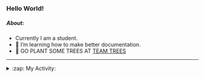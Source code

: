 ### Hello World!

##### About:
- Currently I am a student.
- 🌱 I’m learning how to make better documentation.
- 🌱 GO PLANT SOME TREES AT [TEAM TREES](https://teamtrees.org/)

---
<details>
  <summary>:zap: My Activity:</summary>
  
<!--START_SECTION:waka-->
![Code Time](http://img.shields.io/badge/Code%20Time-1%2C263%20hrs%2029%20mins-blue)

**I'm a Night 🦉** 

```text
🌞 Morning                2123 commits        ███░░░░░░░░░░░░░░░░░░░░░░   10.36 % 
🌆 Daytime                6783 commits        ████████░░░░░░░░░░░░░░░░░   33.11 % 
🌃 Evening                5921 commits        ███████░░░░░░░░░░░░░░░░░░   28.90 % 
🌙 Night                  5658 commits        ███████░░░░░░░░░░░░░░░░░░   27.62 % 
```
📅 **I'm Most Productive on Wednesday** 

```text
Monday                   2778 commits        ███░░░░░░░░░░░░░░░░░░░░░░   13.56 % 
Tuesday                  2817 commits        ███░░░░░░░░░░░░░░░░░░░░░░   13.75 % 
Wednesday                4817 commits        ██████░░░░░░░░░░░░░░░░░░░   23.51 % 
Thursday                 2730 commits        ███░░░░░░░░░░░░░░░░░░░░░░   13.33 % 
Friday                   2249 commits        ███░░░░░░░░░░░░░░░░░░░░░░   10.98 % 
Saturday                 1778 commits        ██░░░░░░░░░░░░░░░░░░░░░░░   08.68 % 
Sunday                   3316 commits        ████░░░░░░░░░░░░░░░░░░░░░   16.19 % 
```


📊 **This Week I Spent My Time On** 

```text
🔥 Editors: 
Android Studio           4 hrs 34 mins       █████████████░░░░░░░░░░░░   53.52 % 
IntelliJ                 3 hrs 58 mins       ████████████░░░░░░░░░░░░░   46.48 % 

🐱‍💻 Projects: 
dev-dialogue             3 hrs 37 mins       ███████████░░░░░░░░░░░░░░   42.42 % 
test-compose-2           3 hrs 3 mins        █████████░░░░░░░░░░░░░░░░   35.76 % 
UserApp                  44 mins             ██░░░░░░░░░░░░░░░░░░░░░░░   08.63 % 
microservices-demo       20 mins             █░░░░░░░░░░░░░░░░░░░░░░░░   04.03 % 
Little Lemon Menu        11 mins             █░░░░░░░░░░░░░░░░░░░░░░░░   02.26 % 
```


 Last Updated on 22/11/2023 03:12:37 UTC
<!--END_SECTION:waka-->
</details>
